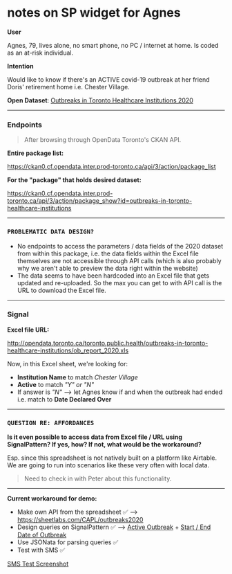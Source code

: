 # notes on SP widget for Agnes

**User**

Agnes, 79, lives alone, no smart phone, no PC / internet at home. Is coded as an at-risk individual.

**Intention**

Would like to know if there's an ACTIVE covid-19 outbreak at her friend Doris' retirement home i.e. Chester Village.


**Open Dataset**: [Outbreaks in Toronto Healthcare Institutions 2020](https://open.toronto.ca/dataset/outbreaks-in-toronto-healthcare-institutions/)

--------------------------------------------------

### Endpoints

> After browsing through OpenData Toronto's CKAN API.


**Entire package list:**

https://ckan0.cf.opendata.inter.prod-toronto.ca/api/3/action/package_list

**For the "package" that holds desired dataset:**

https://ckan0.cf.opendata.inter.prod-toronto.ca/api/3/action/package_show?id=outbreaks-in-toronto-healthcare-institutions

------------------------------

### `PROBLEMATIC DATA DESIGN?`

- No endpoints to access the parameters / data fields of the 2020 dataset from within this package, i.e. the data fields within the Excel file themselves are not accessible through API calls (which is also probably why we aren't able to preview the data right within the website)
- The data seems to have been hardcoded into an Excel file that gets updated and re-uploaded. So the max you can get to with API call is the URL to download the Excel file.

------------------------------

### Signal

  **Excel file URL:**

  http://opendata.toronto.ca/toronto.public.health/outbreaks-in-toronto-healthcare-institutions/ob_report_2020.xls

  Now, in this Excel sheet, we're looking for:

 - __Institution Name__ to match _Chester Village_
 - __Active__ to match _"Y" or "N"_
 - If answer is _"N"_ --> let Agnes know if and when the outbreak had ended i.e. match to __Date Declared Over__

------------------------------

### `QUESTION RE: AFFORDANCES`

**Is it even possible to access data from Excel file / URL using SignalPattern?
If yes, how? If not, what would be the workaround?** <br>

Esp. since this spreadsheet is not natively built on a platform like Airtable. We are going to run into scenarios like these very often with local data. <br>

> Need to check in with Peter about this functionality.

------------------------------

**Current workaround for demo:**

- Make own API from the spreadsheet ✅ --> https://sheetlabs.com/CAPL/outbreaks2020
- Design queries on SignalPattern ✅ --> [Active Outbreak](https://www.signalpattern.com/patterns/nravella/3SNS0CVv!result) + [Start / End Date of Outbreak](https://www.signalpattern.com/patterns/nravella/3SNS0CVv!result_info)
- Use JSONata for parsing queries ✅
- Test with SMS ✅

[SMS Test Screenshot](https://pasteboard.co/J7hjhI0Q.jpg)
